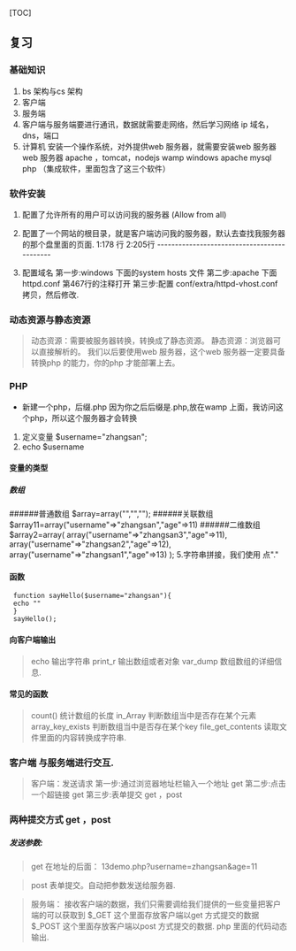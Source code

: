 [TOC]
## 复习

### 基础知识
1. bs 架构与cs 架构
2. 客户端
3. 服务端
4. 客户端与服务端要进行通讯，数据就需要走网络，然后学习网络
	 ip   域名， dns，端口
5. 计算机   安装一个操作系统，对外提供web 服务器，就需要安装web 服务器
	 web 服务器
				apache ，tomcat，nodejs
	 wamp windows  apache mysql php  （集成软件，里面包含了这三个软件）

### 软件安装

1. 配置了允许所有的用户可以访问我的服务器  (Allow from all)

2. 配置了一个网站的根目录，就是客户端访问我的服务器，默认去查找我服务器的那个盘里面的页面.
								1:178 行
								2:205行
				 --------------------------------------------
3. 配置域名
		第一步:windows 下面的system  hosts 文件
		第二步:apache 下面  httpd.conf 第467行的注释打开
		第三步:配置 conf/extra/httpd-vhost.conf
				拷贝，然后修改.


### 动态资源与静态资源
> 动态资源：需要被服务器转换，转换成了静态资源。
静态资源：浏览器可以直接解析的。
我们以后要使用web 服务器，这个web 服务器一定要具备转换php 的能力，你的php 才能部署上去。

### PHP
- 新建一个php，后缀.php 因为你之后后缀是.php,放在wamp 上面，我访问这个php，所以这个服务器才会转换
1. 定义变量 $username="zhangsan";
2. echo  $username

#### 变量的类型
##### 数组
######普通数组
$array=array("","","");
######关联数组
$array11=array("username"=>"zhangsan","age"=>11)
######二维数组
$array2=array(
array("username"=>"zhangsan3","age"=>11),
array("username"=>"zhangsan2","age"=>12),
array("username"=>"zhangsan1","age"=>13)
);
5.字符串拼接，我们使用  点"."
#### 函数
```
 function sayHello($username="zhangsan"){
 echo ""
 }
 sayHello();
```
#### 向客户端输出

>echo    输出字符串
>print_r 输出数组或者对象
>var_dump 数组数组的详细信息.

#### 常见的函数

> count() 统计数组的长度
> in_Array 判断数组当中是否存在某个元素
> array_key_exists 判断数组当中是否存在某个key
> file_get_contents 读取文件里面的内容转换成字符串.


### 客户端 与服务端进行交互.
> 客户端：发送请求
> 第一步:通过浏览器地址栏输入一个地址  get
> 第二步:点击一个超链接   get
> 第三步:表单提交    get  ，post

### 两种提交方式   get  ，post
##### 发送参数:
> get 在地址的后面：
13demo.php?username=zhangsan&age=11

> post 表单提交。自动把参数发送给服务器.

>服务端：
接收客户端的数据，我们只需要调给我们提供的一些变量把客户端的可以获取到
$_GET 这个里面存放客户端以get 方式提交的数据
$_POST 这个里面存放客户端以post 方式提交的数据.
php 里面的代码动态输出.


